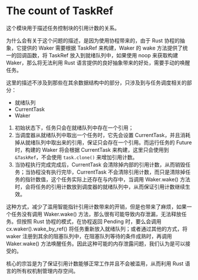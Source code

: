 # The count of TaskRef

这个模块用于描述任务控制块的引用计数的关系。

为什么会有关于这个问题的描述，是因为使用协程带来的，由于 Rust 协程的抽象，它提供的 Waker 需要根据 TaskRef 来构建，Waker 的 wake 方法提供了统一的回调函数，将 TaskRef 放入到就绪队列中，如果使用 noop 来获取构建 Waker，那么将无法利用 Rust 语言提供的良好抽象带来的好处，需要手动的唤醒任务。

这里的描述不涉及到那些在其余数据结构中的部分，只涉及到与任务调度相关的部分：

- 就绪队列
- CurrentTask
- Waker

1. 初始状态下，任务只会在就绪队列中存在一个引用；
2. 当调度器从就绪队列中取出一个任务时，它先会设置 CurrentTask，并且消耗掉从就绪队列中取出来的引用，保证只会存在一个引用。而运行任务的 Future 时，构建的 Waker 将会根据 CurrentTask 来构建，这里只会使用到 `&TaskRef`，不会使用 `task.clone()` 来增加引用计数。
3. 当协程执行完成完成后，CurrentTask 会清除掉内部的引用计数，从而销毁任务；当协程没有执行完毕，CurrentTask 不会清除引用计数，而只是清除掉任务的指针数值，这个任务实际上还存在与内存中，当调用 Waker.wake() 方法时，会将任务的引用计数放到调度器的就绪队列中，从而保证引用计数继续生效。

这种方式，减少了滥用智能指针引用计数带来的开销，但是也带来了麻烦，如果一个任务没有调用 Waker.wake() 方法，那么很有可能导致内存泄漏，无法释放任务。但按照 Rust 协程的模式，在协程返回 Pending 时，要么会调用 cx.waker().wake_by_ref() 将任务重新放入就绪队列；或者通过其他的方式，将 waker 注册到其余的阻塞队列中，在阻塞队列等待的条件成熟时，再调用 Waker.wake() 方法唤醒任务。因此这种可能的内存泄露问题，我们认为是可以接受的。

核心的宗旨是为了保证引用计数能够正常工作并且不会被滥用，从而利用 Rust 语言的所有权机制管理内存空间。

